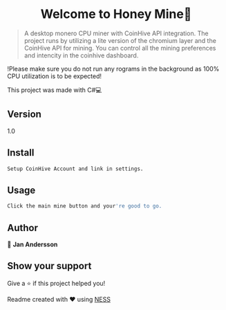 <h1 align='center'>Welcome to Honey Mine👋</h1>

> A desktop monero CPU miner with CoinHive API integration. The project runs by utilizing a lite version of the chromium layer and the CoinHive API for mining. You can control all the mining preferences and intencity in the coinhive dashboard.

!Please make sure you do not run any rograms in the background as 100% CPU utilization is to be expected!   

This project was made with C#💻

## Version
1.0

## Install
```sh
Setup CoinHive Account and link in settings.
```

## Usage
```sh
Click the main mine button and your're good to go.
```

## Author

👤 **Jan Andersson**

## Show your support

Give a ⭐️ if this project helped you!

Readme created with ❤️ using [NESS](https://github.com/GreenVortex/NESS)
